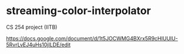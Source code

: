 # streaming-color-interpolator
CS 254 project (IITB)

https://docs.google.com/document/d/1t5JOCWMG4BXrx5R9cHIUUlU-5RvrLvEJ4uHs10jILDE/edit
